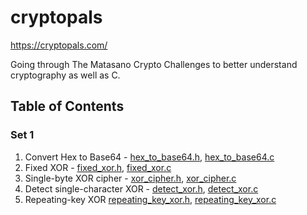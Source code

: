 # cryptopals
https://cryptopals.com/

Going through The Matasano Crypto Challenges to better understand cryptography as well as C.

## Table of Contents
### Set 1

1. Convert Hex to Base64 - [hex_to_base64.h](set_1/hex_to_base64.h), [hex_to_base64.c](set_1/hex_to_base64.c)
2. Fixed XOR - [fixed_xor.h](set_1/fixed_xor.h), [fixed_xor.c](set_1/fixed_xor.c)
3. Single-byte XOR cipher - [xor_cipher.h](set_1/xor_cipher.h), [xor_cipher.c](set_1/xor_cipher.c)
4. Detect single-character XOR - [detect_xor.h](set_1/detect_xor.h), [detect_xor.c](set_1/detect_xor.c)
5. Repeating-key XOR [repeating_key_xor.h](set_1/repeating_key_xor.h), [repeating_key_xor.c](set_1/repeating_key_xor.c)
